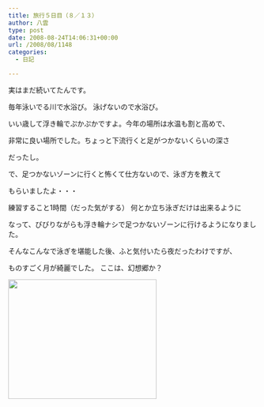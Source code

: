 ```yaml
---
title: 旅行５日目（８／１３）
author: 八雲
type: post
date: 2008-08-24T14:06:31+00:00
url: /2008/08/1148
categories:
  - 日記

---
```

実はまだ続いてたんです。

毎年泳いでる川で水浴び。 泳げないので水浴び。
  
いい歳して浮き輪でぷかぷかですよ。今年の場所は水温も割と高めで、
  
非常に良い場所でした。ちょっと下流行くと足がつかないくらいの深さ
  
だったし。

で、足つかないゾーンに行くと怖くて仕方ないので、泳ぎ方を教えて
  
もらいましたよ・・・
  
練習すること1時間（だった気がする） 何とか立ち泳ぎだけは出来るように
  
なって、びびりながらも浮き輪ナシで足つかないゾーンに行けるようになりました。

そんなこんなで泳ぎを堪能した後、ふと気付いたら夜だったわけですが、
  
ものすごく月が綺麗でした。 ここは、幻想郷か？
  
[<img src="https://obs.maoh.company/yakumoblog/2018/07/iphone-0841-300x242.jpg" alt="" title="2008.08.13 泳いだ後に見た月" width="300" height="242" class="alignnone size-medium wp-image-1149" />][1]

 [1]: https://obs.maoh.company/yakumoblog/2018/07/iphone-0841-300x242.jpg